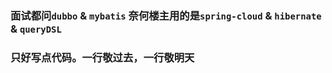 ### 面试都问`dubbo` & `mybatis` 奈何楼主用的是`spring-cloud` & `hibernate` & `queryDSL` 
### 只好写点代码。一行敬过去，一行敬明天
